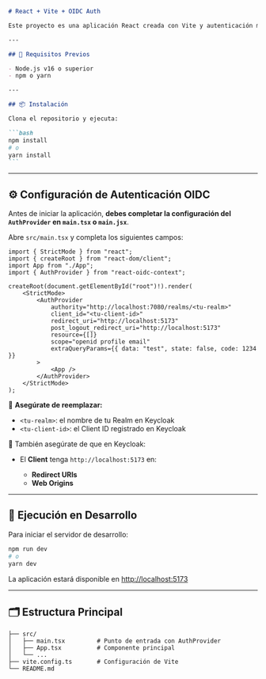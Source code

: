 ````markdown
# React + Vite + OIDC Auth

Este proyecto es una aplicación React creada con Vite y autenticación mediante OpenID Connect (OIDC) usando [`react-oidc-context`](https://github.com/authts/react-oidc-context).

---

## 🚀 Requisitos Previos

- Node.js v16 o superior
- npm o yarn

---

## 📦 Instalación

Clona el repositorio y ejecuta:

```bash
npm install
# o
yarn install
```
````

---

## ⚙️ Configuración de Autenticación OIDC

Antes de iniciar la aplicación, **debes completar la configuración del `AuthProvider` en `main.tsx` o `main.jsx`**.

Abre `src/main.tsx` y completa los siguientes campos:

```tsx
import { StrictMode } from "react";
import { createRoot } from "react-dom/client";
import App from "./App";
import { AuthProvider } from "react-oidc-context";

createRoot(document.getElementById("root")!).render(
	<StrictMode>
		<AuthProvider
			authority="http://localhost:7080/realms/<tu-realm>"
			client_id="<tu-client-id>"
			redirect_uri="http://localhost:5173"
			post_logout_redirect_uri="http://localhost:5173"
			resource={[]}
			scope="openid profile email"
			extraQueryParams={{ data: "test", state: false, code: 1234 }}
		>
			<App />
		</AuthProvider>
	</StrictMode>
);
```

🔧 **Asegúrate de reemplazar:**

- `<tu-realm>`: el nombre de tu Realm en Keycloak
- `<tu-client-id>`: el Client ID registrado en Keycloak

📌 También asegúrate de que en Keycloak:

- El **Client** tenga `http://localhost:5173` en:

  - **Redirect URIs**
  - **Web Origins**

---

## 🧪 Ejecución en Desarrollo

Para iniciar el servidor de desarrollo:

```bash
npm run dev
# o
yarn dev
```

La aplicación estará disponible en [http://localhost:5173](http://localhost:5173)

---

## 🗂 Estructura Principal

```
├── src/
│   ├── main.tsx         # Punto de entrada con AuthProvider
│   ├── App.tsx          # Componente principal
│   └── ...
├── vite.config.ts       # Configuración de Vite
└── README.md
```
